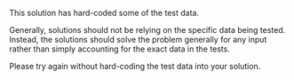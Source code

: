 This solution has hard-coded some of the test data.

Generally, solutions should not be relying on the specific data being tested.
Instead, the solutions should solve the problem generally for any input rather
than simply accounting for the exact data in the tests.

Please try again without hard-coding the test data into your solution.